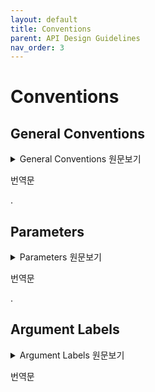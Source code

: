 ```yaml
---
layout: default
title: Conventions
parent: API Design Guidelines
nav_order: 3
---
```



# Conventions

## General Conventions

<details>
<summary>General Conventions 원문보기</summary>
<div markdown="1">

- **Document the complexity of any computed property that is not O(1).** People often assume that property access involves no significant computation, because they have stored properties as a mental model. Be sure to alert them when that assumption may be violated.

- **Prefer methods and properties to free functions.** Free functions are used only in special cases:
    <details>
    <summary>DETAIL</summary>
    <div markdown="1">

    1. When there’s no obvious self:
        ```swift
        min(x, y, z)
        ```

    2. When the function is an unconstrained generic:
        ```swift
        print(x)
        ```

    3. When function syntax is part of the established domain notation:
        ```swift
        sin(x)
        ```

    </div>
    </details>

- **Follow case conventions.** Names of types and protocols are UpperCamelCase. Everything else is lowerCamelCase.
    <details>
    <summary>DETAIL</summary>
    <div markdown="1">

    [Acronyms and initialisms](https://en.wikipedia.org/wiki/Acronym) that commonly appear as all upper case in American English should be uniformly up- or down-cased according to case conventions:

    ```swift
    var utf8Bytes: [UTF8.CodeUnit]
    var isRepresentableAsASCII = true
    var userSMTPServer: SecureSMTPServer
    ```

    Other acronyms should be treated as ordinary words:

    ```swift
    var radarDetector: RadarScanner
    var enjoysScubaDiving = true
    ```

    </div>
    </details>

- **Methods can share a base name** when they share the same basic meaning or when they operate in distinct domains.
    <details>
    <summary>DETAIL</summary>
    <div markdown="1">

    For example, the following is encouraged, since the methods do essentially the same things:

    ```swift
    ✅
    extension Shape {
        /// Returns `true` iff `other` is within the area of `self`.
        func contains(_ other: Point) -> Bool { ... }

        /// Returns `true` iff `other` is entirely within the area of `self`.
        func contains(_ other: Shape) -> Bool { ... }

        /// Returns `true` iff `other` is within the area of `self`.
        func contains(_ other: LineSegment) -> Bool { ... }
    }
    ```

    And since geometric types and collections are separate domains, this is also fine in the same program:

    ```swift
    ✅
    extension Collection where Element : Equatable {
        /// Returns `true` iff `self` contains an element equal to
        /// `sought`.
        func contains(_ sought: Element) -> Bool { ... }
    }
    ```

    However, these index methods have different semantics, and should have been named differently:

    ```swift
    ❌
    extension Database {
        /// Rebuilds the database's search index
        func index() { ... }

        /// Returns the `n`th row in the given table.
        func index(_ n: Int, inTable: TableID) -> TableRow { ... }
    }
    ```

    Lastly, avoid “overloading on return type” because it causes ambiguities in the presence of type inference.

    ```swift
    ❌
    extension Box {
        /// Returns the `Int` stored in `self`, if any, and
        /// `nil` otherwise.
        func value() -> Int? { ... }

        /// Returns the `String` stored in `self`, if any, and
        /// `nil` otherwise.
        func value() -> String? { ... }
    }
    ```

    </div>
    </details>

</div>
</details>

번역문

.

## Parameters

<details>
<summary>Parameters 원문보기</summary>
<div markdown="1">


```swift
func move(from start: Point, to end: Point)
```

- **Choose parameter names to serve documentation.** Even though parameter names do not appear at a function or method’s point of use, they play an important explanatory role.
    <details>
    <summary>DETAIL</summary>
    <div markdown="1">

    Choose these names to make documentation easy to read. For example, these names make documentation read naturally:

    ```swift
    ✅
    /// Return an `Array` containing the elements of `self`
    /// that satisfy `predicate`.
    func filter(_ predicate: (Element) -> Bool) -> [Generator.Element]

    /// Replace the given `subRange` of elements with `newElements`.
    mutating func replaceRange(_ subRange: Range, with newElements: [E])
    ```

    These, however, make the documentation awkward and ungrammatical:

    ```swift
    ❌
    /// Return an `Array` containing the elements of `self`
    /// that satisfy `includedInResult`.
    func filter(_ includedInResult: (Element) -> Bool) -> [Generator.Element]

    /// Replace the range of elements indicated by `r` with
    /// the contents of `with`.
    mutating func replaceRange(_ r: Range, with: [E])
    ```

    </div>
    </details>

- **Take advantage of defaulted parameters** when it simplifies common uses. Any parameter with a single commonly-used value is a candidate for a default.
    <details>
    <summary>DETAIL</summary>
    <div markdown="1">

    Default arguments improve readability by hiding irrelevant information. For example:

    ```swift
    ❌
    let order = lastName.compare(
    royalFamilyName, options: [], range: nil, locale: nil)
    ```

    can become the much simpler:

    ```swift
    ✅
    let order = lastName.compare(royalFamilyName)
    ```

    Default arguments are generally preferable to the use of method families, because they impose a lower cognitive burden on anyone trying to understand the API.

    ```swift
    ✅
    extension String {
        /// ...description...
        public func compare(
            _ other: String, options: CompareOptions = [],
            range: Range? = nil, locale: Locale? = nil
        ) -> Ordering
    }
    ```

    The above may not be simple, but it is much simpler than:

    ```swift
    ❌
    extension String {
        /// ...description 1...
        public func compare(_ other: String) -> Ordering
        /// ...description 2...
        public func compare(_ other: String, options: CompareOptions) -> Ordering
        /// ...description 3...
        public func compare(
            _ other: String, options: CompareOptions, range: Range) -> Ordering
        /// ...description 4...
        public func compare(
            _ other: String, options: StringCompareOptions,
            range: Range, locale: Locale) -> Ordering
    }
    ```

    Every member of a method family needs to be separately documented and understood by users. To decide among them, a user needs to understand all of them, and occasional surprising relationships—for example, foo(bar: nil) and foo() aren’t always synonyms—make this a tedious process of ferreting out minor differences in mostly identical documentation. Using a single method with defaults provides a vastly superior programmer experience.

    </div>
    </details>

- **Prefer to locate parameters with defaults toward the end** of the parameter list. Parameters without defaults are usually more essential to the semantics of a method, and provide a stable initial pattern of use where methods are invoked.

</div>
</details>

번역문

.

## Argument Labels

<details>
<summary>Argument Labels 원문보기</summary>
<div markdown="1">


```swift
func move(from start: Point, to end: Point)
x.move(from: x, to: y) 
```

- **Omit all labels when arguments can’t be usefully distinguished,** e.g. min(number1, number2), zip(sequence1, sequence2).

- **In initializers that perform value preserving type conversions, omit the first argument label,** e.g. Int64(someUInt32)
    <details>
    <summary>DETAIL</summary>
    <div markdown="1">

    The first argument should always be the source of the conversion.

    ```swift
    extension String {
    // Convert `x` into its textual representation in the given radix
    init(_ x: BigInt, radix: Int = 10)   ← Note the initial underscore
    }

    text = "The value is: "
    text += String(veryLargeNumber)
    text += " and in hexadecimal, it's"
    text += String(veryLargeNumber, radix: 16)
    ```

    In “narrowing” type conversions, though, a label that describes the narrowing is recommended.

    ```swift
    extension UInt32 {
    /// Creates an instance having the specified `value`.
    init(_ value: Int16)            ← Widening, so no label
    /// Creates an instance having the lowest 32 bits of `source`.
    init(truncating source: UInt64)
    /// Creates an instance having the nearest representable
    /// approximation of `valueToApproximate`.
    init(saturating valueToApproximate: UInt64)
    }
    ```

    > A value preserving type conversion is a [monomorphism](https://en.wikipedia.org/wiki/Monomorphism), i.e. every difference in the value of the source results in a difference in the value of the result. For example, conversion from Int8 to Int64 is value preserving because every distinct Int8 value is converted to a distinct Int64 value. Conversion in the other direction, however, cannot be value preserving: Int64 has more possible values than can be represented in an Int8.
    > 
    > Note: the ability to retrieve the original value has no bearing on whether a conversion is value preserving.

    </div>
    </details>

- **When the first argument forms part of a [prepositional phrase](https://en.wikipedia.org/wiki/Adpositional_phrase#Prepositional_phrases), give it an argument label.** The argument label should normally begin at the [preposition](https://en.wikipedia.org/wiki/Preposition_and_postposition), e.g. x.removeBoxes(havingLength: 12).
    <details>
    <summary>DETAIL</summary>
    <div markdown="1">

    An exception arises when the first two arguments represent parts of a single abstraction.

    ```swift
    ❌
    a.move(toX: b, y: c)
    a.fade(fromRed: b, green: c, blue: d)
    ```

    In such cases, begin the argument label after the preposition, to keep the abstraction clear.

    ```swift
    ✅
    a.moveTo(x: b, y: c)
    a.fadeFrom(red: b, green: c, blue: d)
    ```

    </div>
    </details>


- **Otherwise, if the first argument forms part of a grammatical phrase, omit its label,** appending any preceding words to the base name, e.g. x.addSubview(y)
    <details>
    <summary>DETAIL</summary>
    <div markdown="1">

    This guideline implies that if the first argument doesn’t form part of a grammatical phrase, it should have a label.

    ```swift
    ✅
    view.dismiss(animated: false)
    let text = words.split(maxSplits: 12)
    let studentsByName = students.sorted(isOrderedBefore: Student.namePrecedes)
    ```

    Note that it’s important that the phrase convey the correct meaning. The following would be grammatical but would express the wrong thing.

    ```swift
    ❌
    view.dismiss(false)   Don't dismiss? Dismiss a Bool?
    words.split(12)       Split the number 12?
    ```

    Note also that arguments with default values can be omitted, and in that case do not form part of a grammatical phrase, so they should always have labels.

    </div>
    </details>

- **Label all other arguments.**

</div>
</details>

번역문
